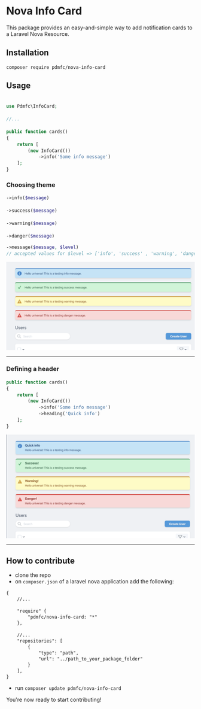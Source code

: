# Nova Info Card

This package provides an easy-and-simple way to add notification cards to a Laravel Nova Resource.

## Installation

```shell
composer require pdmfc/nova-info-card
```

## Usage

```php

use Pdmfc\InfoCard;

//...

public function cards()
{
    return [
        (new InfoCard())
            ->info('Some info message')
    ];
}

```

### Choosing theme

```php
->info($message)

->success($message)

->warning($message)

->danger($message)
```

```php
->message($message, $level)
// accepted values for $level => ['info', 'success' , 'warning', 'danger']
```

![Example](images/example.png)

---

### Defining a header

```php
public function cards()
{
    return [
        (new InfoCard())
            ->info('Some info message')
            ->heading('Quick info')
    ];
}
```

![Heading screenshot](images/heading_example.png)

---

## How to contribute

- clone the repo
- on `composer.json` of a laravel nova application add the following:

```
{
    //...

    "require" {
        "pdmfc/nova-info-card: "*"
    },

    //...
    "repositories": [
        {
            "type": "path",
            "url": "../path_to_your_package_folder"
        }
    ],
}
```

- run `composer update pdmfc/nova-info-card`

You're now ready to start contributing!
